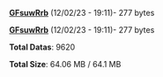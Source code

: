 [**GFsuwRrb**](/data/GFsuwRrb.txt) (12/02/23 - 19:11)- 277 bytes

[**GFsuwRrb**](/data/GFsuwRrb.txt) (12/02/23 - 19:11)- 277 bytes

**Total Datas**: 9620

**Total Size**: 64.06 MB / 64.1 MB